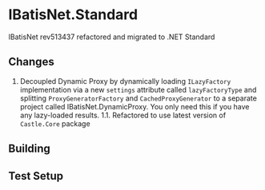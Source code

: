 # IBatisNet.Standard
IBatisNet rev513437 refactored and migrated to .NET Standard

## Changes

1. Decoupled Dynamic Proxy by dynamically loading `ILazyFactory` implementation via a new `settings` 
attribute called `lazyFactoryType` and splitting `ProxyGeneratorFactory` and `CachedProxyGenerator` to
a separate project called IBatisNet.DynamicProxy. You only need this if you have any lazy-loaded results.
	1.1. Refactored to use latest version of `Castle.Core` package


## Building



## Test Setup

